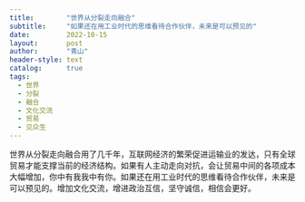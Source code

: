 ```yaml
---
title:        "世界从分裂走向融合"
subtitle:     "如果还在用工业时代的思维看待合作伙伴，未来是可以预见的"
date:         2022-10-15
layout:       post
author:       "青山"
header-style: text
catalog:      true
tags:
  - 世界
  - 分裂
  - 融合
  - 文化交流
  - 贸易
  - 见众生
---
```


世界从分裂走向融合用了几千年，互联网经济的繁荣促进运输业的发达，只有全球贸易才能支撑当前的经济结构。如果有人主动走向对抗，会让贸易中间的各项成本大幅增加，你中有我我中有你。如果还在用工业时代的思维看待合作伙伴，未来是可以预见的。增加文化交流，增进政治互信，坚守诚信，相信会更好。